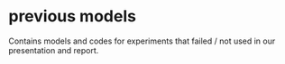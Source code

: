 # previous models
Contains models and codes for experiments that failed / not used in our presentation and report. 
